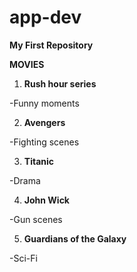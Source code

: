 # app-dev #
**My First Repository**
 
 
 **MOVIES**

1. **Rush hour series**

-Funny moments

2. **Avengers**

-Fighting scenes

3. **Titanic**

-Drama

4. **John Wick**

-Gun scenes

5. **Guardians of the Galaxy**

-Sci-Fi 
  
